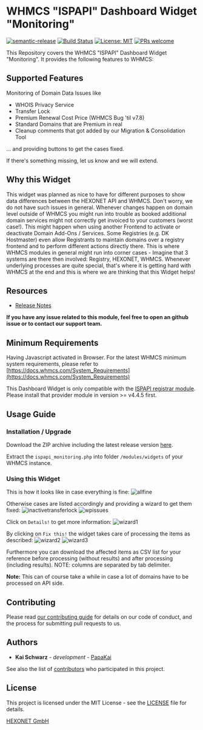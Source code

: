 # WHMCS "ISPAPI" Dashboard Widget "Monitoring" #

[![semantic-release](https://img.shields.io/badge/%20%20%F0%9F%93%A6%F0%9F%9A%80-semantic--release-e10079.svg)](https://github.com/semantic-release/semantic-release)
[![Build Status](https://travis-ci.com/hexonet/whmcs-ispapi-widget-monitoring.svg?branch=master)](https://travis-ci.com/hexonet/whmcs-ispapi-widget-monitoring)
[![License: MIT](https://img.shields.io/badge/License-MIT-blue.svg)](https://opensource.org/licenses/MIT)
[![PRs welcome](https://img.shields.io/badge/PRs-welcome-brightgreen.svg)](https://github.com/hexonet/whmcs-ispapi-widget-monitoring/blob/master/CONTRIBUTING.md)

This Repository covers the WHMCS "ISPAPI" Dashboard Widget "Monitoring". It provides the following features to WHMCS:

## Supported Features ##

Monitoring of Domain Data Issues like

* WHOIS Privacy Service
* Transfer Lock
* Premium Renewal Cost Price (WHMCS Bug 'til v7.8)
* Standard Domains that are Premium in real
* Cleanup comments that got added by our Migration & Consolidation Tool

... and providing buttons to get the cases fixed.

If there's something missing, let us know and we will extend.

## Why this Widget ##

This widget was planned as nice to have for different purposes to show data differences between the HEXONET API and WHMCS. Don't worry, we do not have such issues in general. Whenever changes happen on domain level outside of WHMCS you might run into trouble as booked additional domain services might not correctly get invoiced to your customers (worst case!). This might happen when using another Frontend to activate or deactivate Domain Add-Ons / Services. Some Registries (e.g. DK Hostmaster) even allow Registrants to maintain domains over a registry frontend and to perform different actions directly there. This is where WHMCS modules in general might run into corner cases - Imagine that 3 systems are there then involved: Registry, HEXONET, WHMCS. Whenever underlying processes are quite special, that's where it is getting hard with WHMCS at the end and this is where we are thinking that this Widget helps!

## Resources ##

* [Release Notes](https://github.com/hexonet/whmcs-ispapi-widget-monitoring/releases)

**If you have any issue related to this module, feel free to open an github issue or to contact our support team.**

## Minimum Requirements ##

Having Javascript activated in Browser.
For the latest WHMCS minimum system requirements, please refer to
[https://docs.whmcs.com/System_Requirements](https://docs.whmcs.com/System_Requirements)

This Dashboard Widget is only compatible with the [ISPAPI registrar module](https://github.com/hexonet/whmcs-ispapi-registrar). Please install that provider module in version >= v4.4.5 first.

## Usage Guide ##

### Installation / Upgrade ###

Download the ZIP archive including the latest release version [here](https://github.com/hexonet/whmcs-ispapi-widget-monitoring/raw/master/whmcs-ispapi-widget-monitoring-latest.zip).

Extract the `ispapi_monitoring.php` into folder `/modules/widgets` of your WHMCS instance.

### Using this Widget ###

This is how it looks like in case everything is fine:
![allfine](https://user-images.githubusercontent.com/229425/94283804-c45bb600-ff51-11ea-9097-89e2067cd147.png)

Otherwise cases are listed accordingly and providing a wizard to get them fixed:
![inactivetransferlock](https://user-images.githubusercontent.com/229425/94922353-5a479180-04ba-11eb-9813-434374318552.png)
![wpissues](https://user-images.githubusercontent.com/229425/94419760-7d550700-0183-11eb-88d6-a8eab5e38f94.png)

Click on `Details!` to get more information:
![wizard1](https://user-images.githubusercontent.com/229425/94922460-8c58f380-04ba-11eb-9cf8-399d401bb971.png)

By clicking on `Fix this!` the widget takes care of processing the items as described:
![wizard2](https://user-images.githubusercontent.com/229425/94922508-a72b6800-04ba-11eb-9e5a-08ca63a29988.png)
![wizard3](https://user-images.githubusercontent.com/229425/94922549-b7434780-04ba-11eb-9d31-3f36f50ac167.png)

Furthermore you can download the affected items as CSV list for your reference before processing (without results) and after processing (including results).
NOTE: columns are separated by tab delimiter.

**Note:** This can of course take a while in case a lot of domains have to be processed on API side.

## Contributing ##

Please read [our contributing guide](https://github.com/hexonet/whmcs-ispapi-widget-monitoring/blob/master/CONTRIBUTING.md) for details on our code of conduct, and the process for submitting pull requests to us.

## Authors ##

* **Kai Schwarz** - *development* - [PapaKai](https://github.com/papakai)

See also the list of [contributors](https://github.com/hexonet/whmcs-ispapi-widget-monitoring/graphs/contributors) who participated in this project.

## License ##

This project is licensed under the MIT License - see the [LICENSE](https://github.com/hexonet/whmcs-ispapi-widget-monitoring/blob/master/LICENSE) file for details.

[HEXONET GmbH](https://hexonet.net)
